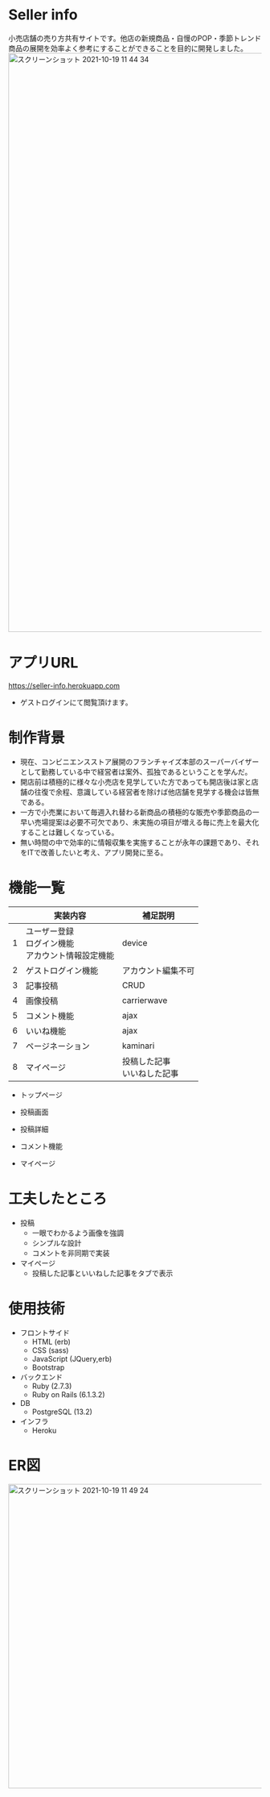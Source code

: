 # Seller info
小売店舗の売り方共有サイトです。他店の新規商品・自慢のPOP・季節トレンド商品の展開を効率よく参考にすることができることを目的に開発しました。
<img width="1149" alt="スクリーンショット 2021-10-19 11 44 34" src="https://user-images.githubusercontent.com/77927517/137835113-58056e40-490e-4a8c-993c-19b42580ebc9.png">

# アプリURL
https://seller-info.herokuapp.com
 - ゲストログインにて閲覧頂けます。

# 制作背景
- 現在、コンビニエンスストア展開のフランチャイズ本部のスーパーバイザーとして勤務している中で経営者は案外、孤独であるということを学んだ。
- 開店前は積極的に様々な小売店を見学していた方であっても開店後は家と店舗の往復で余程、意識している経営者を除けば他店舗を見学する機会は皆無である。
- 一方で小売業において毎週入れ替わる新商品の積極的な販売や季節商品の一早い売場提案は必要不可欠であり、未実施の項目が増える毎に売上を最大化することは難しくなっている。
- 無い時間の中で効率的に情報収集を実施することが永年の課題であり、それをITで改善したいと考え、アプリ開発に至る。

# 機能一覧
| | 実装内容 | 補足説明 |
| -- | --- | --- |
| 1 | ユーザー登録<br>ログイン機能<br>アカウント情報設定機能 | device |
| 2 | ゲストログイン機能 | アカウント編集不可 |
| 3 | 記事投稿 | CRUD |
| 4 | 画像投稿 | carrierwave |
| 5 | コメント機能 | ajax |
| 6 | いいね機能 | ajax |
| 7 | ページネーション | kaminari |
| 8 | マイページ | 投稿した記事<br>いいねした記事 |

- トップページ

- 投稿画面

- 投稿詳細

- コメント機能

- マイページ

# 工夫したところ
- 投稿
   - 一眼でわかるよう画像を強調
   - シンプルな設計
   - コメントを非同期で実装
- マイページ
   - 投稿した記事といいねした記事をタブで表示

# 使用技術
- フロントサイド
    - HTML (erb)
    - CSS (sass)
    - JavaScript (JQuery,erb)
    - Bootstrap
- バックエンド
   - Ruby (2.7.3)
   - Ruby on Rails (6.1.3.2)
- DB
   - PostgreSQL (13.2)
- インフラ
   - Heroku

# ER図
<img width="604" alt="スクリーンショット 2021-10-19 11 49 24" src="https://user-images.githubusercontent.com/77927517/137835554-26be68d3-dce9-4226-b4ec-f1b1318c7d3e.png">
